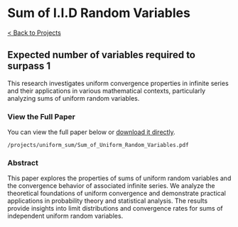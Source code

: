# Sum of I.I.D Random Variables

[< Back to Projects](/projects)

## Expected number of variables required to surpass 1

This research investigates uniform convergence properties in infinite series and their applications in various mathematical contexts, particularly analyzing sums of uniform random variables.

### View the Full Paper

You can view the full paper below or [download it directly](/projects/uniform_sum/Sum_of_Uniform_Random_Variables.pdf).

```pdf
/projects/uniform_sum/Sum_of_Uniform_Random_Variables.pdf
```

### Abstract

This paper explores the properties of sums of uniform random variables and the convergence behavior of associated infinite series. We analyze the theoretical foundations of uniform convergence and demonstrate practical applications in probability theory and statistical analysis. The results provide insights into limit distributions and convergence rates for sums of independent uniform random variables.